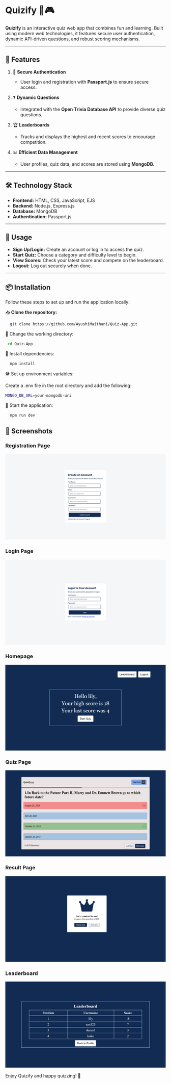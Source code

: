 ﻿# Quizify 🧠🎮  

**Quizify** is an interactive quiz web app that combines fun and learning. Built using modern web technologies, it features secure user authentication, dynamic API-driven questions, and robust scoring mechanisms.  

---

## 🚀 Features  

1. 🔐 **Secure Authentication**  
   - User login and registration with **Passport.js** to ensure secure access.  

2. ❓ **Dynamic Questions**  
   - Integrated with the **Open Trivia Database API** to provide diverse quiz questions.  

3. 🏆 **Leaderboards**  
   - Tracks and displays the highest and recent scores to encourage competition.  

4. 📊 **Efficient Data Management**  
   - User profiles, quiz data, and scores are stored using **MongoDB**.  

---

## 🛠️ Technology Stack  

- **Frontend:** HTML, CSS, JavaScript, EJS  
- **Backend:** Node.js, Express.js  
- **Database:** MongoDB  
- **Authentication:** Passport.js  

---

## 📝 Usage 

- **Sign Up/Login:** Create an account or log in to access the quiz.  
- **Start Quiz:** Choose a category and difficulty level to begin.  
- **View Scores:** Check your latest score and compete on the leaderboard.  
- **Logout:** Log out securely when done.  
---

## 📦 Installation  

Follow these steps to set up and run the application locally:  

📥 **Clone the repository:**  
```bash
  git clone https://github.com/AyushiMaithani/Quiz-App.git 
  ```
 
 📂 Change the working directory:
 ```bash
  cd Quiz-App
  ```

🔧 Install dependencies:
```bash
  npm install
```

🛠️ Set up environment variables:

Create a .env file in the root directory and add the following:
```bash
MONGO_DB_URL=your-mongodb-uri
```

🚀 Start the application:
```bash
  npm run dev
```

## 📸 Screenshots    

### Registration Page  
![Registration Page Screenshot](https://github.com/AyushiMaithani/Quiz-App/blob/cddeef9377b9a9f3a6dd07199acaa739d55339b3/public/images/register.png "[Registration Page")  

### Login Page 
![Login Page Screenshot](https://github.com/AyushiMaithani/Quiz-App/blob/cddeef9377b9a9f3a6dd07199acaa739d55339b3/public/images/login.png "Login Page")

### Homepage  
![Homepage Screenshot](https://github.com/AyushiMaithani/Quiz-App/blob/cddeef9377b9a9f3a6dd07199acaa739d55339b3/public/images/profile.png "Homepage")  

### Quiz Page  
![Quiz Page Screenshot](https://github.com/AyushiMaithani/Quiz-App/blob/cddeef9377b9a9f3a6dd07199acaa739d55339b3/public/images/quiz.png "Quiz Page")  

### Result Page  
![Result Page Screenshot](https://github.com/AyushiMaithani/Quiz-App/blob/cddeef9377b9a9f3a6dd07199acaa739d55339b3/public/images/result.png "Result Page")  

### Leaderboard  
![Leaderboard Screenshot](https://github.com/AyushiMaithani/Quiz-App/blob/cddeef9377b9a9f3a6dd07199acaa739d55339b3/public/images/leaderboard.png "Leaderboard")  


Enjoy Quizify and happy quizzing! 🎉



